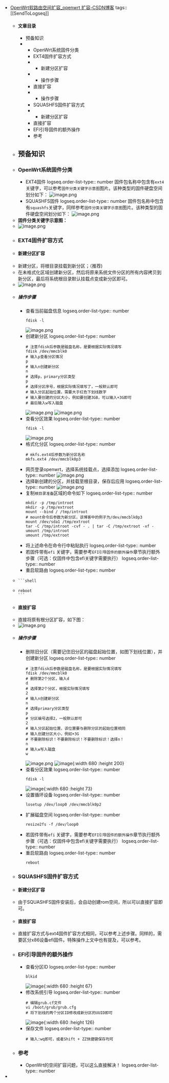 - [OpenWrt软路由空间扩容_openwrt 扩容-CSDN博客](https://blog.csdn.net/ls0111/article/details/128769859)
  tags:: [[SendToLogseq]]
	- #### 文章目录
		- 预备知识
		- * OpenWrt系统固件分类
		  * EXT4固件扩容方式
		  * * 新建分区扩容
		  * * 操作步骤
		  * 直接扩容
		  * * 操作步骤
		  * SQUASHFS固件扩容方式
		  * * 新建分区扩容
		  * 直接扩容
		  * EFI引导固件的额外操作
		  * 参考
	- ## 预备知识
	- ### OpenWrt系统固件分类
		- EXT4固件
		  logseq.order-list-type:: number
		  固件包名称中包含有`ext4`关键字，可以参考`固件分类关键字示意图`图片。该种类型的固件硬盘空间划分如下：
		  ![image.png](../assets/image_1722474776447_0.png)
		- SQUASHFS固件
		  logseq.order-list-type:: number
		  固件包名称中包含有`squashfs`关键字，同样参考`固件分类关键字示意图`图片。该种类型的固件硬盘空间划分如下：
		  ![image.png](../assets/image_1722474802596_0.png)
	- **固件分类关键字示意图：**
	- ![image.png](../assets/image_1722474820453_0.png)
	- ### EXT4固件扩容方式
	- #### 新建分区扩容
	- 新建分区，将根目录挂载到新分区；（推荐)
	- 在未格式化区域创建新分区，然后将原来系统文件分区的所有内容拷贝到新分区，最后将系统根目录默认挂载点变成新分区即可。
	- ![image.png](../assets/image_1722474832051_0.png)
	- ##### 操作步骤
		- 查看当前磁盘信息
		  logseq.order-list-type:: number
		  ```shell
		  fdisk -l
		  ```
		  ![image.png](../assets/image_1722474848126_0.png)
		- 创建新分区
		  logseq.order-list-type:: number
		  ```shell
		  # 注意fdisk后参数是磁盘名称，是要根据实际情况填写
		  fdisk /dev/mmcblk0
		  # 输入p查看分区情况
		  p
		  # 输入n创建新分区
		  n
		  # 选择p，primary分区类型
		  p
		  # 选择分区序号，根据实际情况填写了，一般默认即可
		  # 输入分区起始位置，需要大于红色下划线数字
		  # 输入要创建的分区大小，例如要创建3GB，可以输入+3G即可
		  # 最后输入w写入磁盘
		  ```
		  ![image.png](../assets/image_1722475001354_0.png) ![image.png](../assets/image_1722475043975_0.png)
		- 查看分区效果
		  logseq.order-list-type:: number
		  ```shell
		  fdisk -l
		  ```
		  ![image.png](../assets/image_1722475058870_0.png)
		- 格式化分区
		  logseq.order-list-type:: number
		  ```shell
		  # mkfs.ext4后参数为新分区名称
		  mkfs.ext4 /dev/mmcblk0p3
		  ```
		- 网页登录openwrt，选择系统挂载点，选择添加
		  logseq.order-list-type:: number
		  ![image.png](../assets/image_1722475077170_0.png)
		- 选择新创建的分区，并挂载至根目录，保存后应用
		  logseq.order-list-type:: number
		  ![image.png](../assets/image_1722475089885_0.png)
		- 复制`根目录准备`区域的命令如下
		  logseq.order-list-type:: number
		  ```shell
		  mkdir -p /tmp/introot
		  mkdir -p /tmp/extroot
		  mount --bind / /tmp/introot
		  # mount命令后参数为新分区，该博客中的例子为/dev/mmcblk0p3
		  mount /dev/sda1 /tmp/extroot
		  tar -C /tmp/introot -cvf - . | tar -C /tmp/extroot -xf -
		  umount /tmp/introot
		  umount /tmp/extroot
		  ```
		- 将上述命令在命令行中粘贴执行
		  logseq.order-list-type:: number
		- 若固件带有`efi` 关键字，需要参考`EFI引导固件的额外操作`章节执行额外步骤（可选：仅固件中包含efi关键字需要执行）
		  logseq.order-list-type:: number
		- 重启软路由
		  logseq.order-list-type:: number
	- ````
	  ```shell
	  ````
	- ````
	  reboot
	  ```
	  ````
	- #### 直接扩容
	- 直接将原有根分区扩容，如下图：
	- ![image.png](../assets/image_1722475526225_0.png)
	- ##### 操作步骤
		- 删除旧分区（需要记住旧分区的磁盘起始位置，如图下划线位置），并创建新分区
		  logseq.order-list-type:: number
		  ```shell
		  # 注意fdisk后参数是磁盘名称，是要根据实际情况填写
		  fdisk /dev/mmcblk0
		  # 删除第2个分区，输入d
		  d
		  # 选择第2个分区，根据实际情况填写
		  2
		  # 输入n创建新分区
		  n
		  # 选择primary分区类型
		  p
		  # 分区编号选择2，一般默认即可
		  2
		  # 输入分区起始位置，该位置要与删除分区的起始位置相同
		  # 输入创建分区大小，例如+3G
		  # 不要删除标识！不要删除标识！不要删除标识！选择n！
		  n
		  # 输入w写入磁盘
		  w
		  ```
		  ![image.png](../assets/image_1722475542922_0.png) ![image](https://i-blog.csdnimg.cn/blog_migrate/ee1570d8cfdadee65f39d36a90e61d6f.png){:width 680 :height 200}
		- 查看分区效果
		  logseq.order-list-type:: number
		  ```shell
		  fdisk -l
		  ```
		  ![image](https://i-blog.csdnimg.cn/blog_migrate/a049afee7bd8b4f5596e384ffd012a15.png){:width 680 :height 73}
		- 设置循环设备
		  logseq.order-list-type:: number
		  ```shell
		  losetup /dev/loop0 /dev/mmcblk0p2
		  ```
		- 扩展磁盘空间
		  logseq.order-list-type:: number
		  ```shell
		  resize2fs -f /dev/loop0
		  ```
		- 若固件带有`efi` 关键字，需要参考`EFI引导固件的额外操作`章节执行额外步骤（可选：仅固件中包含efi关键字需要执行）
		  logseq.order-list-type:: number
		- 重启软路由
		  logseq.order-list-type:: number
		  ```shell
		  reboot
		  ```
	- ### SQUASHFS固件扩容方式
	- #### 新建分区扩容
	- 由于SQUASHFS固件安装后，会自动创建rom空间，所以可以直接扩容即可。
	- #### 直接扩容
	- 直接扩容方式与ext4固件扩容方式相同，可以参考上述步骤。同样的，需要区分x86设备efi固件。特殊操作上文中也有提及，可以参考。
	- ### EFI引导固件的额外操作
		- 查看分区ID
		  logseq.order-list-type:: number
		  ```shell
		  blkid
		  ```
		  ![image](https://i-blog.csdnimg.cn/blog_migrate/c1aa069d4076687fea8866782e66baa4.png){:width 680 :height 67}
		- 修改系统引导
		  logseq.order-list-type:: number
		  ```shell
		  # 编辑grub.cf文件
		  vi /boot/grub/grub.cfg
		  # 将下划线的两个分区ID修改成新分区的UUID即可
		  ```
		  ![image](https://i-blog.csdnimg.cn/blog_migrate/6a4c26afe9eb6557522249d3dcd6fad7.png){:width 680 :height 126}
		- 保存文件
		  logseq.order-list-type:: number
		  ```shell
		  # 输入:wq即可，或者Shift + ZZ快捷键保存均可
		  ```
	- ### 参考
		- OpenWrt的空间扩容问题，可以这么直接解决！
		  logseq.order-list-type:: number
-